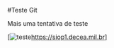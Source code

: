 #Teste Git


Mais uma tentativa de teste

[![teste](https://siop1.decea.mil.br)https://siop1.decea.mil.br]

